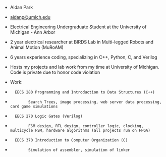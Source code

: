 - Aidan Park
- aidanp@umich.edu

- Electrical Engineering Undergraduate Student at the University of Michigan - Ann Arbor
- 2 year electrical researcher at BIRDS Lab in Multi-legged Robots and Animal Motion (MuRoAM)
- 6 years experience coding, specializing in C++, Python, C, and Verilog
- Hosts my projects and lab work from my time at University of Michigan. Code is private due to honor code violation
- Work: 
-       EECS 280 Programming and Introduction to Data Structures (C++)
-             Search Trees, image processing, web server data processing, card game simulations
-       EECS 270 Logic Gates (Verilog)
-             FSM design, RTL design, controller logic, clocking, multicycle FSM, hardware algorithms (all projects run on FPGA)
-       EECS 370 Introduction to Computer Organization (C)
-             Simulation of assembler, simulation of linker
